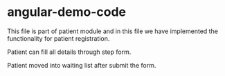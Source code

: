 # angular-demo-code

This file is part of patient module and in this file we have implemented the functionality for patient registration.

Patient can fill all details through step form.

Patient moved into waiting list after submit the form.
